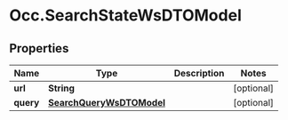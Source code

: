 # Occ.SearchStateWsDTOModel

## Properties
Name | Type | Description | Notes
------------ | ------------- | ------------- | -------------
**url** | **String** |  | [optional] 
**query** | [**SearchQueryWsDTOModel**](SearchQueryWsDTOModel.md) |  | [optional] 



